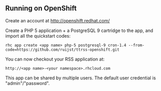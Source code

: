 Running on OpenShift
----------------------------

Create an account at http://openshift.redhat.com/

Create a PHP 5 application + a PostgreSQL 9 cartridge to the app, and import all the quickstart codes:

    rhc app create <app name> php-5 postgresql-9 cron-1.4 --from-code=https://github.com/ruijst/ttrss-openshift.git

You can now checkout your RSS application at:

    http://<app name>-<your namespace>.rhcloud.com

This app can be shared by multiple users. The default user credential is "admin"/"password".
